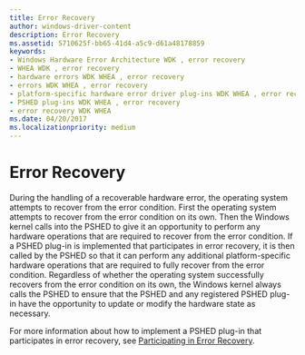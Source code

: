 ```yaml
---
title: Error Recovery
author: windows-driver-content
description: Error Recovery
ms.assetid: 5710625f-bb65-41d4-a5c9-d61a48178859
keywords:
- Windows Hardware Error Architecture WDK , error recovery
- WHEA WDK , error recovery
- hardware errors WDK WHEA , error recovery
- errors WDK WHEA , error recovery
- platform-specific hardware error driver plug-ins WDK WHEA , error recovery
- PSHED plug-ins WDK WHEA , error recovery
- error recovery WDK WHEA
ms.date: 04/20/2017
ms.localizationpriority: medium
---
```


# Error Recovery


During the handling of a recoverable hardware error, the operating system attempts to recover from the error condition. First the operating system attempts to recover from the error condition on its own. Then the Windows kernel calls into the PSHED to give it an opportunity to perform any hardware operations that are required to recover from the error condition. If a PSHED plug-in is implemented that participates in error recovery, it is then called by the PSHED so that it can perform any additional platform-specific hardware operations that are required to fully recover from the error condition. Regardless of whether the operating system successfully recovers from the error condition on its own, the Windows kernel always calls the PSHED to ensure that the PSHED and any registered PSHED plug-in have the opportunity to update or modify the hardware state as necessary.

For more information about how to implement a PSHED plug-in that participates in error recovery, see [Participating in Error Recovery](participating-in-error-recovery.md).

 

 




